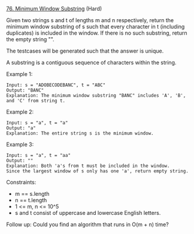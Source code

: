 [76. Minimum Window Substring](https://leetcode.com/problems/minimum-window-substring/) (Hard)

Given two strings s and t of lengths m and n respectively, return the minimum window substring of s such that every character in t (including duplicates) is included in the window. If there is no such substring, return the empty string "".

The testcases will be generated such that the answer is unique.

A substring is a contiguous sequence of characters within the string.

Example 1:
```
Input: s = "ADOBECODEBANC", t = "ABC"
Output: "BANC"
Explanation: The minimum window substring "BANC" includes 'A', 'B', and 'C' from string t.
```

Example 2:
```
Input: s = "a", t = "a"
Output: "a"
Explanation: The entire string s is the minimum window.
```

Example 3:
```
Input: s = "a", t = "aa"
Output: ""
Explanation: Both 'a's from t must be included in the window.
Since the largest window of s only has one 'a', return empty string.
```

Constraints:
- m == s.length
- n == t.length
- 1 <= m, n <= 10^5
- s and t consist of uppercase and lowercase English letters.

Follow up: Could you find an algorithm that runs in O(m + n) time?
